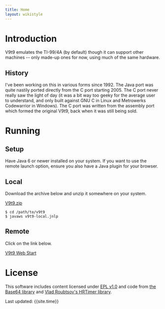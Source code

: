 ```yaml
---
title: Home
layout: wikistyle
---
```


Introduction
============

V9t9 emulates the TI-99/4A (by default) though it can support other
machines -- only made-up ones for now, using much of the same hardware.

History
-------- 

I've been working on this in various forms since 1992.  The Java port
was quite nastily ported directly from the C port starting 2005.  The C
port never really saw the light of day (it was a bit way too geeky for
the average user to understand, and only built against GNU C in Linux
and Metrowerks Codewarrior in Windows).  The C port was written from 
the assembly port which formed the original V9t9, back when it was 
still being sold.

Running
========

Setup
-----

Have Java 6 or newer installed on your system.  If you want to use the 
remote launch option, ensure you also have a Java plugin for your browser.

Local
-----

Download the archive below and unzip it somewhere on your system.

[V9t9.zip](http://eswartz.github.com/emul/data/v9t9.zip) 

    $ cd /path/to/v9t9
    $ javaws v9t9-local.jnlp

Remote
------

Click on the link below.  

[V9t9 Web Start](http://eswartz.github.com/emul/data/v9t9/v9t9.html)

License
=======

This software includes content licensed under [EPL v1.0](http://www.eclipse.org/legal/epl-v10.html) and code from [the Base64 library](http://iharder.net/base64) and [Vlad Roubtsov's HRTimer library](http://www.javaworld.com/javaworld/javaqa/2003-01/01-qa-0110-timing.html).


Last updated:  {{site.time}}
